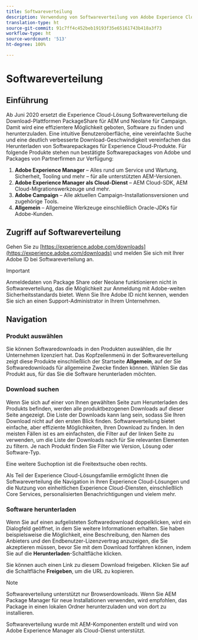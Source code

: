 ```yaml
---
title: Softwareverteilung
description: Verwendung von Softwareverteilung von Adobe Experience Cloud
translation-type: ht
source-git-commit: 91c7ff4c452beb19193f35e65161743b418a3f73
workflow-type: ht
source-wordcount: '513'
ht-degree: 100%

---
```



# Softwareverteilung

## Einführung

Ab Juni 2020 ersetzt die Experience Cloud-Lösung Softwareverteilung die Download-Plattformen PackageShare für AEM und Neolane für Campaign. Damit wird eine effizientere Möglichkeit geboten, Software zu finden und herunterzuladen. Eine intuitive Benutzeroberfläche, eine vereinfachte Suche und eine deutlich verbesserte Download-Geschwindigkeit vereinfachen das Herunterladen von Softwarepackages für Experience Cloud-Produkte. Für folgende Produkte stehen nun bestätigte Softwarepackages von Adobe und Packages von Partnerfirmen zur Verfügung:

1. **Adobe Experience Manager** – Alles rund um Service und Wartung, Sicherheit, Tooling und mehr – für alle unterstützten AEM-Versionen.
1. **Adobe Experience Manager als Cloud-Dienst** – AEM Cloud-SDK, AEM Cloud-Migrationswerkzeuge und mehr.
1. **Adobe Campaign** – Alle aktuellen Campaign-Installationsversionen und zugehörige Tools.
1. **Allgemein** – Allgemeine Werkzeuge einschließlich Oracle-JDKs für Adobe-Kunden.

## Zugriff auf Softwareverteilung

Gehen Sie zu [https://experience.adobe.com/downloads](https://experience.adobe.com/downloads) und melden Sie sich mit Ihrer Adobe ID bei Softwareverteilung an.

>[!IMPORTANT]
>
>Anmeldedaten von Package Share oder Neolane funktionieren nicht in Softwareverteilung, das die Möglichkeit zur Anmeldung mit Adobe-weiten Sicherheitsstandards bietet. Wenn Sie Ihre Adobe ID nicht kennen, wenden Sie sich an einen Support-Administrator in Ihrem Unternehmen.

## Navigation

### Produkt auswählen

Sie können Softwaredownloads in den Produkten auswählen, die Ihr Unternehmen lizenziert hat. Das Kopfzeilenmenü in der Softwareverteilung zeigt diese Produkte einschließlich der Startseite **Allgemein**, auf der Sie Softwaredownloads für allgemeine Zwecke finden können. Wählen Sie das Produkt aus, für das Sie die Software herunterladen möchten.

### Download suchen

Wenn Sie sich auf einer von Ihnen gewählten Seite zum Herunterladen des Produkts befinden, werden alle produktbezogenen Downloads auf dieser Seite angezeigt. Die Liste der Downloads kann lang sein, sodass Sie Ihren Download nicht auf den ersten Blick finden. Softwareverteilung bietet einfache, aber effiziente Möglichkeiten, Ihren Download zu finden. In den meisten Fällen ist es am einfachsten, die Filter auf der linken Seite zu verwenden, um die Liste der Downloads nach für Sie relevanten Elementen zu filtern. Je nach Produkt finden Sie Filter wie Version, Lösung oder Software-Typ.

Eine weitere Suchoption ist die Freitextsuche oben rechts.

Als Teil der Experience Cloud-Lösungsfamilie ermöglicht Ihnen die Softwareverteilung die Navigation in Ihren Experience Cloud-Lösungen und die Nutzung von einheitlichen Experience Cloud-Diensten, einschließlich Core Services, personalisierten Benachrichtigungen und vielem mehr.

### Software herunterladen

Wenn Sie auf einen aufgelisteten Softwaredownload doppelklicken, wird ein Dialogfeld geöffnet, in dem Sie weitere Informationen erhalten. Sie haben beispielsweise die Möglichkeit, eine Beschreibung, den Namen des Anbieters und den Endbenutzer-Lizenzvertrag anzuzeigen, die Sie akzeptieren müssen, bevor Sie mit dem Download fortfahren können, indem Sie auf die **Herunterladen**-Schaltfläche klicken.

Sie können auch einen Link zu diesem Download freigeben. Klicken Sie auf die Schaltfläche **Freigeben**, um die URL zu kopieren.

>[!NOTE]
>
>Softwareverteilung unterstützt nur Browserdownloads. Wenn Sie AEM Package Manager für neue Installationen verwenden, wird empfohlen, das Package in einen lokalen Ordner herunterzuladen und von dort zu installieren.

Softwareverteilung wurde mit AEM-Komponenten erstellt und wird von Adobe Experience Manager als Cloud-Dienst unterstützt.